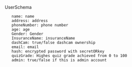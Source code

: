 UserSchema
     
       name: name
       address: address
       phoneNumber: phone number
       age: age
       Gender: Gender
       InsuranceName: insuranceName
       dashCam: true/false dashcam ownership
       email: email
       hash: encrypted password with secretORkey
       quizGrade: Highes quiz grade achieved from 0 to 100
       admin: true/false if this is admin account